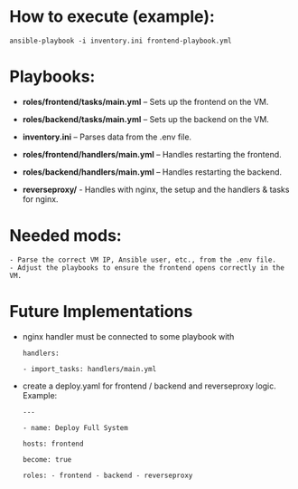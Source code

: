 # How to execute (example):

`ansible-playbook -i inventory.ini frontend-playbook.yml`

# Playbooks:

- **roles/frontend/tasks/main.yml** – Sets up the frontend on the VM.
- **roles/backend/tasks/main.yml** – Sets up the backend on the VM.
- **inventory.ini** – Parses data from the .env file.
- **roles/frontend/handlers/main.yml** – Handles restarting the frontend.
- **roles/backend/handlers/main.yml** – Handles restarting the backend.

- **reverseproxy/** - Handles with nginx, the setup and the handlers & tasks for nginx.

# Needed mods:

    - Parse the correct VM IP, Ansible user, etc., from the .env file.
    - Adjust the playbooks to ensure the frontend opens correctly in the VM.
    
# Future Implementations

- nginx handler must be connected to some playbook with

    `handlers:`
    
    `- import_tasks: handlers/main.yml`

- create a deploy.yaml for frontend / backend and reverseproxy logic.
Example:

    `---`

    `- name: Deploy Full System`

    `hosts: frontend`

    `become: true`

    `roles:
        - frontend
        - backend
        - reverseproxy`

